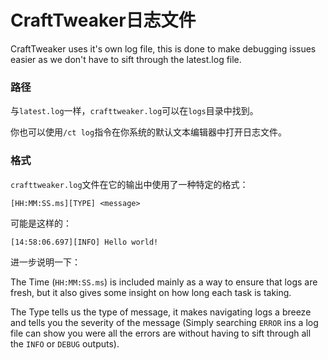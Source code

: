 # CraftTweaker日志文件

CraftTweaker uses it's own log file, this is done to make debugging issues easier as we don't have to sift through the latest.log file.

### 路径

与`latest.log`一样，`crafttweaker.log`可以在`logs`目录中找到。

你也可以使用`/ct log`指令在你系统的默认文本编辑器中打开日志文件。


### 格式
`crafttweaker.log`文件在它的输出中使用了一种特定的格式：

```plaintext
[HH:MM:SS.ms][TYPE] <message>
```

可能是这样的：

```plaintext
[14:58:06.697][INFO] Hello world!
```


进一步说明一下：

The Time (`HH:MM:SS.ms`) is included mainly as a way to ensure that logs are fresh, but it also gives some insight on how long each task is taking.

The Type tells us the type of message, it makes navigating logs a breeze and tells you the severity of the message (Simply searching `ERROR` ins a log file can show you were all the errors are without having to sift through all the `INFO` or `DEBUG` outputs).